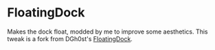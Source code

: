 # FloatingDock
Makes the dock float, modded by me to improve some aesthetics.
This tweak is a fork from DGh0st's [FloatingDock](https://github.com/DGh0st/FloatingDock).
